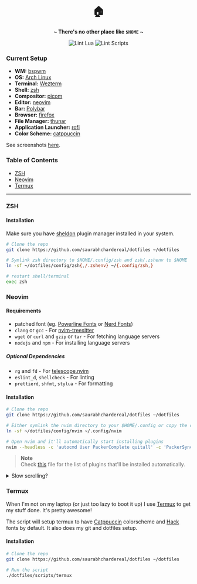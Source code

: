 <h1 align="center">🏠</h1>
<p align='center'><b>~ There's no other place like <code>$HOME</code> ~</b></p>

<div align="center">
    <img alt="Lint Lua" src="https://img.shields.io/github/workflow/status/saurabhchardereal/dotfiles/Lint%20lua%20files/main?label=Lint%20Lua&style=flat-square">
    <img alt="Lint Scripts" src="https://img.shields.io/github/workflow/status/saurabhchardereal/dotfiles/Lint%20shell%20scripts/main?label=Lint%20Scripts&style=flat-square">
</div>

### Current Setup

- **WM:** [bspwm](https://github.com/baskerville/bspwm)
- **OS:** [Arch Linux](https://archlinux.org)
- **Terminal:** [Wezterm](https://github.com/wez/wezterm)
- **Shell:** [zsh](https://wiki.archlinux.org/index.php/Zsh)
- **Compositor:** [picom](https://github.com/ibhagwan/picom)
- **Editor:** [neovim](https://github.com/neovim/neovim)
- **Bar:** [Polybar](https://github.com/polybar/polybar)
- **Browser:** [firefox](https://www.mozilla.org/en-US/firefox)
- **File Manager:** [thunar](https://github.com/xfce-mirror/thunar)
- **Application Launcher:** [rofi](https://github.com/davatorium/rofi)
- **Color Scheme:** [catppuccin](https://github.com/catppuccin)

See screenshots [here](https://imgur.com/a/uiUZcQc).

### Table of Contents

- [ZSH](#ZSH)
- [Neovim](#Neovim)
- [Termux](#Termux)

---

### ZSH

#### Installation

Make sure you have [sheldon](https://github.com/rossmacarthur/sheldon) plugin manager installed in your system.

```bash
# Clone the repo
git clone https://github.com/saurabhchardereal/dotfiles ~/dotfiles

# Symlink zsh directory to $HOME/.config/zsh and zsh/.zshenv to $HOME
ln -sf ~/dotfiles/config/zsh{,/.zshenv} ~/{.config/zsh,}

# restart shell/terminal
exec zsh
```

### Neovim

#### Requirements

- patched font (eg. [Powerline Fonts](https://github.com/powerline/fonts) or [Nerd Fonts](https://github.com/ryanoasis/nerd-fonts/tree/master/patched-fonts))
- `clang` or `gcc` - For [nvim-treesitter](https://github.com/nvim-treesitter/nvim-treesitter)
- `wget` or `curl` and `gzip` or `tar` - For fetching language servers
- `nodejs` and `npm` - For installing language servers

##### Optional Dependencies

- `rg` and `fd` - For [telescope.nvim](https://github.com/nvim-telescope/telescope.nvim)
- `eslint_d`, `shellcheck` - For linting
- `prettierd`, `shfmt`, `stylua` - For formatting

#### Installation

```bash
# Clone the repo
git clone https://github.com/saurabhchardereal/dotfiles ~/dotfiles

# Either symlink the nvim directory to your $HOME/.config or copy the contents
ln -sf ~/dotfiles/config/nvim ~/.config/nvim

# Open nvim and it'll automatically start installing plugins
nvim --headless -c 'autocmd User PackerComplete quitall' -c 'PackerSync'
```

> **Note**  
> Check [this](./config/nvim/lua/plugins.lua) file for the list of plugins that'll be installed automatically.

<details>
  <summary> Slow scrolling? </summary>

You may or may not face slow scrolling with my configs. Since I keep enabled a bunch of settings which are notorious with cursor/scrolling speed you may want to disable them if you noticed any lag on your system.

```vim
" Disable cursorline and colorcolumn highlight as it is (most of the time) the main
" culprit in slowing down your scrolling
set nocursorline colorcolumn=

" Syntax highlighting can be heavy sometimes, set maximum column to read for syntax highlighting items
" NOTE: (neo)vim will stop highlighting text after this column and following
" lines may not be highlighted correctly
set synmaxcol=190
```

</details>

### Termux

When I'm not on my laptop (or just too lazy to boot it up) I use [Termux](https://github.com/termux) to get my stuff done. It's pretty awesome!

The script will setup termux to have [Catppuccin](https://github.com/catppuccin) colorscheme and [Hack](https://github.com/source-foundry/Hack) fonts by default. It also does my git and dotfiles setup.

#### Installation

```bash
# Clone the repo
git clone https://github.com/saurabhchardereal/dotfiles ~/dotfiles

# Run the script
./dotfiles/scripts/termux
```
